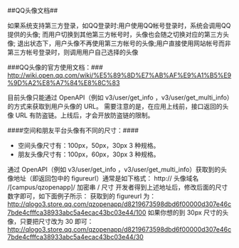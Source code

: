 ##QQ头像文档##

如果系统支持第三方登录，如QQ登录时:用户使用QQ帐号登录时，系统会调用QQ提供的头像;
而用户切换到其他第三方帐号时，头像也会随之切换对应的第三方头像;
退出状态下，用户头像不再使用第三方帐号的头像;用户直接使用网站帐号而非第三方帐号登录时，则调用用户自己选择的头像



###QQ头像的官方使用文档：###
http://wiki.open.qq.com/wiki/%E5%89%8D%E7%AB%AF%E9%A1%B5%E9%9D%A2%E8%A7%84%E8%8C%83

目前头像只能通过 OpenAPI（例如 v3/user/get_info ，v3/user/get_multi_info）的方式来获取到用户头像的 URL。
需要注意的是，在应用上线前，接口返回的头像 URL 有防盗链。上线后，才会开放防盗链的限制。 

####空间和朋友平台头像有不同的尺寸：####
- 空间头像尺寸有：100px，50px，30px 3 种规格。
- 朋友头像尺寸有：100px，60px，30px 3 种规格。

通过 OpenAPI（例如 v3/user/get_info ，v3/user/get_multi_info）获取到的头像地址（即返回包中的 figureurl）通常是如下格式：
http:// 头像域名 /[campus/qzopenapp]/ 加密串 / 尺寸 
开发者得到上述地址后，修改后面的尺寸数字即可，如下面例子所示： 
获取到的 figureurl 为： 
http://qlogo3.store.qq.com/qzopenapp/d8219673598dbd6f00000d307e46c7bde4cfffca38933abc5a4ecac43bc03e44/100 
如果你想的到 30px 尺寸的头像，只要把尺寸改为 30 即可：
http://qlogo3.store.qq.com/qzopenapp/d8219673598dbd6f00000d307e46c7bde4cfffca38933abc5a4ecac43bc03e44/30 
